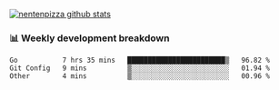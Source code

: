 [![nentenpizza github stats](https://github-readme-stats.vercel.app/api?username=nentenpizza&count_private=true)](https://github.com/anuraghazra/github-readme-stats)

### 📊 Weekly development breakdown
<!--START_SECTION:waka-->
```text
Go           7 hrs 35 mins   ████████████████████████▒   96.82 % 
Git Config   9 mins          ▒░░░░░░░░░░░░░░░░░░░░░░░░   01.94 % 
Other        4 mins          ▒░░░░░░░░░░░░░░░░░░░░░░░░   00.96 % 
```
<!--END_SECTION:waka-->

